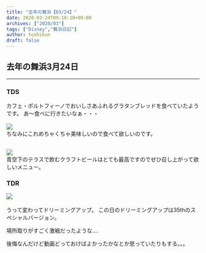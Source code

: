 ```yaml
---
title: "去年の舞浜【03/24】"
date: 2020-03-24T09:10:10+09:00
archives: ["2020/03"]
tags: ["Disney","舞浜日記"]
author: toshikun
draft: false
---
```

## 去年の舞浜3月24日
***
### TDS
カフェ・ポルトフィーノでおいしさあふれるグラタンブレッドを食べていたようです。
あ～食べに行きたいなぁ・・・
<br><br>
<img src='https://lh3.googleusercontent.com/ypbdCbJTSaitRAZXPzCLlTJNglDGKOQo4kUlZM8EZ-4F1z90qYhuM5KiAaDXw03WxUyzcnioLa8X746GtkId8FYVCkxzAN9-SPkljbZ_jdxFQeU2K1DGakqy9Nsnf2P5m2P-pp7Qhw=w400' /></a>
<br>ちなみにこれめちゃくちゃ美味しいので食べて欲しいのです。

<br>
<img src='https://lh3.googleusercontent.com/4mw9QvlBl1ciIyHgCfEVlT88PUd5AuNzMD0ItpqR8mYbDpwrKmnnGoETHlXQAU8hFxCkJgg_SrzEL7IaKAEOuFNb84Pi2GCyifU5yqmULQzhGkC4yH4uKUtG4V4-qzpSqSqlLwP3sg=w400' /></a>
<br>青空下のテラスで飲むクラフトビールはとても最高ですのでぜひ召し上がって欲しいメニュー。


### TDR

<img src='https://lh3.googleusercontent.com/GPJUd5iVuCgotv1IQ2qvUVIWjyQgSBMA6t-kC0Y5dcHhiXNSdGS_4hadM93Yp_VflytHG0W5HfRRDrFyzqbpZzxkPVOoirY8rIUXk8esRq6Or0fYkWl2SJVm_lfJnqEmumSsWoekUw=w400' /></a>
<br><br>うって変わってドリーミングアップ。
この日のドリーミングアップは35thのスペシャルバージョン。

場所取りがすごく激戦だったような....

後悔なんだけど動画どっておけばよかったかなとか思っていたりもする。。。